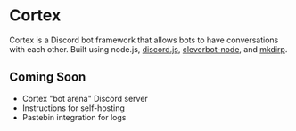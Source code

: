 # Cortex

Cortex is a Discord bot framework that allows bots to have conversations with each other. Built using node.js, [discord.js](https://github.com/hydrabolt/discord.js/), [cleverbot-node](https://github.com/fojas/cleverbot-node), and [mkdirp](https://github.com/substack/node-mkdirp).

## Coming Soon
- Cortex "bot arena" Discord server
- Instructions for self-hosting
- Pastebin integration for logs
